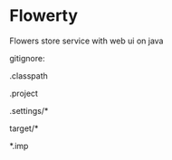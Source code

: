 # Flowerty
Flowers store service with web ui on java

gitignore:

.classpath

.project

.settings/*

target/*

*.imp


